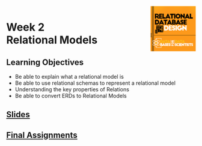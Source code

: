 <a href="../">
  <img src="/img/Relational_Database_Design_logo.png" width="120" align="right">
</a>

# Week 2 <br> Relational Models

## Learning Objectives
- Be able to explain what a relational model is
- Be able to use relational schemas to represent a relational model
- Understanding the key properties of Relations
- Be able to convert ERDs to Relational Models

## [Slides](../Slides/DBMS-Course-1-Module-2---Relational-Models.pdf)

## [Final Assignments](./Assignments/README.md)
